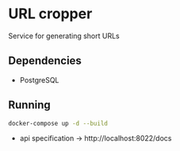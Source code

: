 # URL cropper

Service for generating short URLs

## Dependencies

- PostgreSQL

## Running

```bash
docker-compose up -d --build
```

- api specification -> http://localhost:8022/docs
